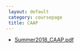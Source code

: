 ```yaml
--- 
 layout: default 
 category: coursepage 
 title: CAAP 
--- 
```

 
 + [Summer2018_CAAP.pdf](Summer2018_CAAP.pdf) 
